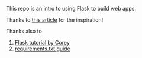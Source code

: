 This repo is an intro to using Flask to build web apps.

Thanks to [this article](https://medium.com/@francescaguiducci/how-to-build-a-simple-personal-website-with-python-flask-and-netlify-d800c97c283d) for the inspiration!

Thanks also to 
1. [Flask tutorial by Corey](https://www.youtube.com/watch?v=MwZwr5Tvyxo&feature=youtu.be)
2. [requirements.txt guide](https://medium.com/@boscacci/why-and-how-to-make-a-requirements-txt-f329c685181e)